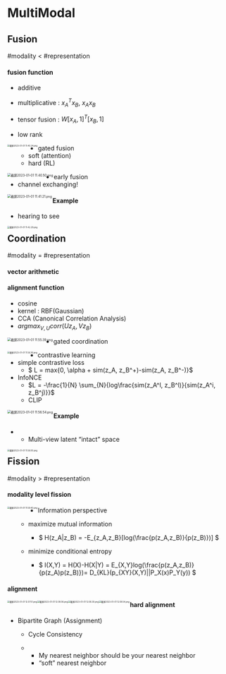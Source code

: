 # MultiModal 



## **Fusion**

\#modality < #representation

#### fusion function

- additive

- multiplicative : $x_A^Tx_B$, $x_A x_B$

- tensor fusion : $W[x_A,1]^T[x_B,1]$
- low rank

<img src="https://p.ipic.vip/iuz15t.png" alt="截屏2023-01-01 11.40.24.png" style="zoom: 33%;" align=left  />

- gated fusion
  - soft (attention)
  - hard (RL)

<img src="https://p.ipic.vip/x1h6cm.png" alt="截屏2023-01-01 11.40.50.png" style="zoom: 50%;" align=left />

- early fusion
- channel exchanging!

<img src="https://p.ipic.vip/9qw9e3.png" alt="截屏2023-01-01 11.41.21.png" style="zoom: 50%;" align=left />

#### Example

- hearing to see

<img src="https://p.ipic.vip/1qgovr.png" alt="截屏2023-01-01 11.42.29.png" style="zoom:33%;" align=left />



## **Coordination**

\#modality = #representation

#### vector arithmetic

#### alignment function

- cosine
- kernel : RBF(Gaussian)
- CCA (Canonical Correlation Analysis)
- $argmax_{V,U}corr(Uz_A, Vz_B)$

<img src="https://p.ipic.vip/a0afvt.png" alt="截屏2023-01-01 11.55.39.png" style="zoom: 50%;" align=left />

- gated coordination

<img src="https://p.ipic.vip/lsdzc9.png" alt="截屏2023-01-01 11.56.36.png" style="zoom:33%;" align=left />

- contrastive learning
- simple contrastive loss
    - $ L = max\{0, \alpha + sim(z_A, z_B^+)-sim(z_A, z_B^-)\}$
- InfoNCE
    - $L = -\frac{1}{N} \sum_{N}{log\frac{sim(z_A^l, z_B^l)}{sim(z_A^i, z_B^j)}}$
  - CLIP

<img src="https://p.ipic.vip/ffk4p3.png" alt="截屏2023-01-01 11.56.54.png" style="zoom: 50%;" align=left />

#### Example

- - Multi-view latent “intact” space

<img src="https://p.ipic.vip/gcehdx.png" alt="截屏2023-01-01 11.56.00.png" style="zoom:33%;" align=left />



## **Fission**

\#modality > #representation

#### modality level fission

<img src="https://p.ipic.vip/rgy7kd.png" alt="截屏2023-01-01 11.59.40.png" style="zoom:33%;" align=left />

- Information perspective

  - maximize mutual information

    - $ H(z_A|z_B) = -E_{z_A,z_B}[log(\frac{p(z_A,z_B)}{p(z_B)})] $ 
  
  - minimize conditional entropy
  
    - $ I(X,Y) = H(X)-H(X|Y) = E_{X,Y}log(\frac{p(z_A,z_B)}{p(z_A)p(z_B)})= D_{KL}(p_{XY}(X,Y)||P_X(x)P_Y(y)) $
  
      

#### alignment	

<img src="https://p.ipic.vip/jt3qte.png" alt="截屏2023-01-01 12.07.51.png" style="zoom:33%;" align=left />

<img src="https://p.ipic.vip/b2fsf3.png" alt="截屏2023-01-01 12.08.06.png" style="zoom:33%;" align=left />

<img src="https://p.ipic.vip/sv7bq2.png" alt="截屏2023-01-01 12.08.30.png" style="zoom:33%; " align=left />

<img src="https://p.ipic.vip/co1p8c.png" alt="截屏2023-01-01 12.08.54.png" style="zoom:33%" align=left />

#### hard alignment

- Bipartite Graph (Assignment)
  - Cycle Consistency
  
  - - My nearest neighbor should be your nearest neighbor
    - “soft” nearest neighbor